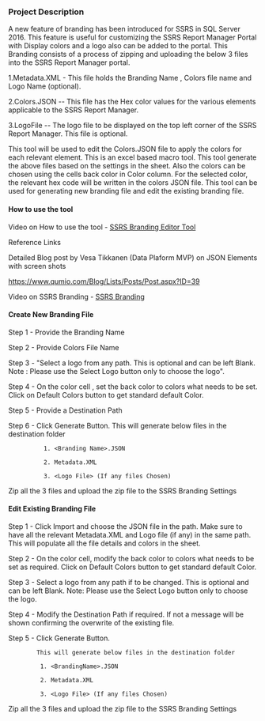 ### Project Description

A new feature of branding has been introduced for SSRS in SQL Server 2016. This feature is useful for customizing the SSRS Report Manager Portal with Display colors and a logo also can be added to the portal. This Branding consists of a process of zipping and uploading the below 3 files into the SSRS Report Manager portal.

1.Metadata.XML - This file holds the Branding Name , Colors file name and Logo Name (optional).

2.Colors.JSON -- This file has the Hex color values for the various elements applicable to the SSRS Report Manager.

3.LogoFile -- The logo file to be displayed on the top left corner of the SSRS Report Manager. This file is optional.

This tool will be used to edit the Colors.JSON file to apply the colors for each relevant element. This is an excel based macro tool. This tool generate the above files based on the settings in the sheet. Also the colors can be chosen using the cells back color in Color column. For the selected color, the relevant hex code will be written in the colors JSON file. This tool can be used for generating new branding file and edit the existing branding file.

#### How to use the tool 

Video on How to use the tool - [SSRS Branding Editor Tool](https://www.youtube.com/watch?v=-AEWr1t1-4k&feature=youtu.be)

Reference Links

Detailed Blog post by Vesa Tikkanen (Data Plaform MVP) on JSON Elements with screen shots

https://www.qumio.com/Blog/Lists/Posts/Post.aspx?ID=39

Video on SSRS Branding       - [SSRS Branding](https://www.youtube.com/watch?v=r5sfzCPFYBg&feature=youtu.be)


#### Create New Branding File

Step 1 - Provide the Branding Name 

Step 2 - Provide Colors File Name 

Step 3 - "Select a logo from any path. This is optional and can be left Blank.                                  Note : Please use the Select Logo button only to choose the logo".

Step 4 - On the color cell , set the back color to colors what needs to be set. Click on Default Colors button to get standard default Color.

Step 5 - Provide a Destination Path

Step 6 - Click Generate Button. This will generate below files in the destination folder             

              1. <Branding Name>.JSON             

              2. Metadata.XML             

              3. <Logo File> (If any files Chosen) 

Zip all the 3 files and upload the zip file to the SSRS Branding Settings

#### Edit Existing Branding File 
Step 1 - Click Import and choose the JSON file in the path. Make sure to have all the relevant   Metadata.XML and Logo file (if any) in the same path. This will populate all the file details and colors in the sheet.

Step 2 - On the color cell, modify the back color to colors what needs to be set as required. Click on Default Colors button to get standard default Color.

Step 3 - Select a logo from any path if to be changed. This is optional and can be left Blank.
         Note: Please use the Select Logo button only to choose the logo.

Step 4 - Modify the Destination Path if required. If not a message will be shown confirming the overwrite of the existing file.

Step 5 - Click Generate Button.

            This will generate below files in the destination folder

             1. <BrandingName>.JSON

             2. Metadata.XML

             3. <Logo File> (If any files Chosen)

 Zip all the 3 files and upload the zip file to the SSRS Branding Settings